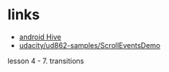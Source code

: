 # links

- [android Hive](https://www.androidhive.info/2015/09/android-material-design-working-with-tabs/)
- [udacity/ud862-samples/ScrollEventsDemo](https://github.com/udacity/ud862-samples)

lesson 4 - 7. transitions
